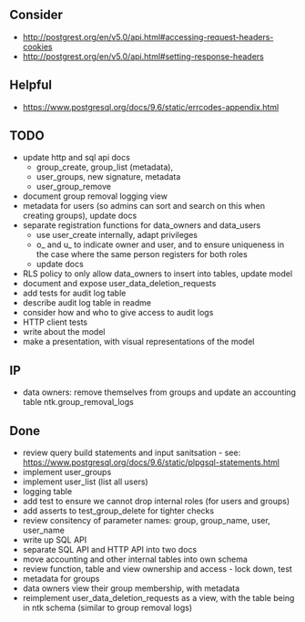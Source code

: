
## Consider
- http://postgrest.org/en/v5.0/api.html#accessing-request-headers-cookies
- http://postgrest.org/en/v5.0/api.html#setting-response-headers

## Helpful
- https://www.postgresql.org/docs/9.6/static/errcodes-appendix.html

## TODO
- update http and sql api docs
    - group_create, group_list (metadata),
    - user_groups, new signature, metadata
    - user_group_remove
- document group removal logging view
- metadata for users (so admins can sort and search on this when creating groups), update docs
- separate registration functions for data_owners and data_users
    - use user_create internally, adapt privileges
    - o_ and u_ to indicate owner and user, and to ensure uniqueness in the case where the same person registers for both roles
    - update docs
- RLS policy to only allow data_owners to insert into tables, update model
- document and expose user_data_deletion_requests
- add tests for audit log table
- describe audit log table in readme
- consider how and who to give access to audit logs
- HTTP client tests
- write about the model
- make a presentation, with visual representations of the model

## IP
- data owners: remove themselves from groups and update an accounting table ntk.group_removal_logs

## Done
- review query build statements and input sanitsation - see: https://www.postgresql.org/docs/9.6/static/plpgsql-statements.html
- implement user_groups
- implement user_list (list all users)
- logging table
- add test to ensure we cannot drop internal roles (for users and groups)
- add asserts to test_group_delete for tighter checks
- review consitency of parameter names: group, group_name, user, user_name
- write up SQL API
- separate SQL API and HTTP API into two docs
- move accounting and other internal tables into own schema
- review function, table and view ownership and access - lock down, test
- metadata for groups
- data owners view their group membership, with metadata
- reimplement user_data_deletion_requests as a view, with the table being in ntk schema (similar to group removal logs)
